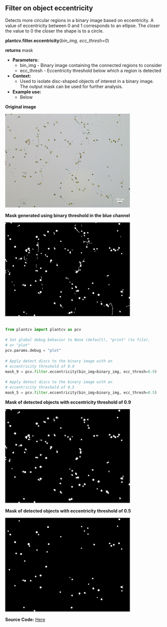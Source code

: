 ## Filter on object eccentricity 

Detects more circular regions in a binary image based on eccentricity.
A value of eccentricity between 0 and 1 corresponds to an ellipse.
The closer the value to 0 the closer the shape is to a circle.

**plantcv.filter.eccentricity**(*bin_img, ecc_thresh=0*)

**returns** mask

- **Parameters:**
    - bin_img - Binary image containing the connected regions to consider
    - ecc_thresh - Eccentricity threshold below which a region is detected
- **Context:**
    - Used to isolate disc-shaped objects of interest in a binary image. The output mask can be used for further analysis.
- **Example use:**
    - Below

**Original image**

![ori_img](img/documentation_images/filter_eccentricity/count_img.jpg)

**Mask generated using binary threshold in the blue channel**

![bin_img](img/documentation_images/filter_eccentricity/discs_pre_scaled.png)

```python

from plantcv import plantcv as pcv

# Set global debug behavior to None (default), "print" (to file),
# or "plot"
pcv.params.debug = "plot"

# Apply detect discs to the binary image with an
# eccentricity threshold of 0.9
mask_9 = pcv.filter.eccentricity(bin_img=binary_img, ecc_thresh=0.9)

# Apply detect discs to the binary image with an
# eccentricity threshold of 0.5
mask_5 = pcv.filter.eccentricity(bin_img=binary_img, ecc_thresh=0.5)

```

**Mask of detected objects with eccentricity threshold of 0.9**

![count_img](img/documentation_images/filter_eccentricity/count_mask.png)

**Mask of detected objects with eccentricity threshold of 0.5**

![count_img](img/documentation_images/filter_eccentricity/discs_mask_scaled.png)

**Source Code:** [Here](https://github.com/danforthcenter/plantcv/blob/main/plantcv/plantcv/filter/eccentricity.py)